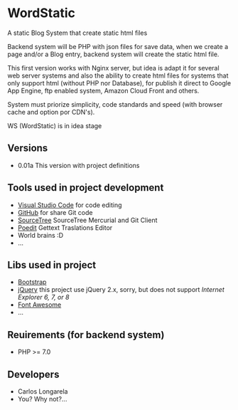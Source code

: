 WordStatic
==========

A static Blog System that create static html files

Backend system will be PHP with json files for save data, when we create a page and/or a Blog entry, backend system will create the static html file.

This first version works with Nginx server, but idea is adapt it for several web server systems and also the ability to create html files for systems that only support html (without PHP nor Database), for publish it direct to Google App Engine, ftp enabled system, Amazon Cloud Front and others.

System must priorize simplicity, code standards and speed (with browser cache and option por CDN's).

WS (WordStatic) is in idea stage

## Versions

+ 0.01a This version with project definitions

## Tools used in project development
+ [Visual Studio Code](https://code.visualstudio.com/ "Visual Studio Code") for code editing
+ [GitHub](https://github.com/ "GitHub") for share Git code
+ [SourceTree](http://www.sourcetreeapp.com/ "SourceTree") SourceTree Mercurial and Git Client
+ [Poedit](http://poedit.net/ "Poedit") Gettext Traslations Editor
+ World brains :D
+ ...

## Libs used in project
+ [Bootstrap](http://getbootstrap.com/ "Bootstrap")
+ [jQuery](http://jquery.com/ "jQuery") this project use jQuery 2.x, sorry, but does not support *Internet Explorer 6, 7, or 8*
+ [Font Awesome](http://fontawesome.io/ "Font Awesome")
+ ...

## Reuirements (for backend system)
+ PHP >= 7.0

## Developers
+ Carlos Longarela <carlos at longarela dot eu>
+ You? Why not?...
